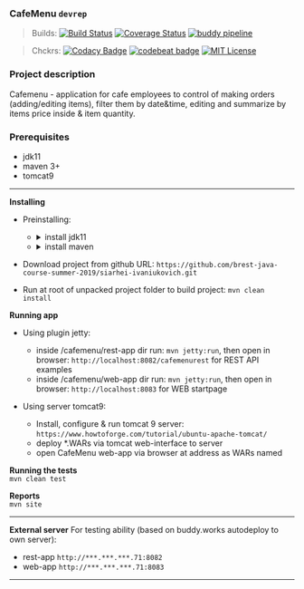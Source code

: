 ### CafeMenu ```devrep```

>Builds: 
[![Build Status](https://travis-ci.org/sergeblr/devrep.svg?branch=master)](https://travis-ci.org/sergeblr/devrep)
[![Coverage Status](https://coveralls.io/repos/github/sergeblr/devrep/badge.svg?branch=master)](https://coveralls.io/github/sergeblr/devrep?branch=master)
[![buddy pipeline](https://app.buddy.works/sergeblr/devrep/pipelines/pipeline/207563/badge.svg?token=b66c7e74848c94b4f57f172d0ac8a16b1d44347935104f2bfa878a3a9fb93df8 "buddy pipeline")](https://app.buddy.works/sergeblr/devrep/pipelines/pipeline/207563)

>Chckrs:
[![Codacy Badge](https://api.codacy.com/project/badge/Grade/bcbc4a4f91e24705a2aaccee6151cd58)](https://app.codacy.com/app/sergeblr/devrep?utm_source=github.com&utm_medium=referral&utm_content=sergeblr/devrep&utm_campaign=Badge_Grade_Dashboard)
[![codebeat badge](https://codebeat.co/badges/751a85b1-78ad-477e-9a83-083fb97bfff2)](https://codebeat.co/projects/github-com-sergeblr-devrep-master)
[![MIT License](https://img.shields.io/badge/license-MIT-green.svg?style=flat)](https://github.com/sergeblr/devrep/blob/master/cafemenu/README.md)


### Project description
 Cafemenu - application for cafe employees to control of making orders (adding/editing items), filter them by date&time, editing and summarize by items price inside & item quantity.

### Prerequisites
- jdk11
- maven 3+
- tomcat9

***
**Installing**  
 - Preinstalling:
   - <details>
       <summary>install jdk11</summary>
       
       prepare: `sudo apt update`
       
       install: `sudo apt install openjdk-11-jre-headless`
       
       check: `java -version`
     </details>
   - <details>
       <summary>install maven</summary>
       
       prepare: `sudo apt update`   
       
       install: `sudo apt install maven`
       
       check: `mvn -version`
       </details>

 - Download project from github
 URL: `https://github.com/brest-java-course-summer-2019/siarhei-ivaniukovich.git`
 - Run at root of unpacked project folder to build project:
 `mvn clean install`
 
**Running app**
 - Using plugin jetty:
   - inside /cafemenu/rest-app dir run: `mvn jetty:run`, then open in browser: `http://localhost:8082/cafemenurest` for REST API examples
   - inside /cafemenu/web-app dir run: `mvn jetty:run`, then open in browser: `http://localhost:8083` for WEB startpage
 
 - Using server tomcat9:
   - Install, configure & run tomcat 9 server: `https://www.howtoforge.com/tutorial/ubuntu-apache-tomcat/`
   - deploy *.WARs via tomcat web-interface to server
   - open CafeMenu web-app via browser at address as WARs named

**Running the tests**  
 `mvn clean test`

**Reports**  
`mvn site`

---

**External server**
 For testing ability (based on buddy.works autodeploy to own server):
   - rest-app `http://***.***.***.71:8082`
   - web-app `http://***.***.***.71:8083`

***

